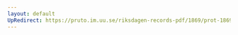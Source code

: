 ```yaml
---
layout: default
UpRedirect: https://pruto.im.uu.se/riksdagen-records-pdf/1869/prot-1869--ak--217/prot-1869--ak--217_020.pdf
---
```

